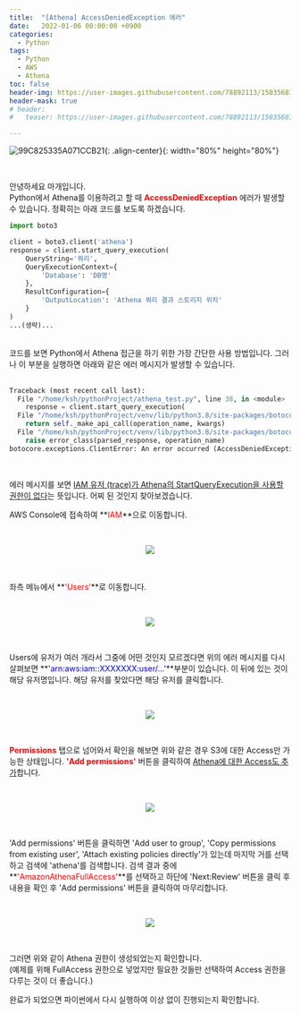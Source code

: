 ```yaml
---
title:  "[Athena] AccessDeniedException 에러"
date:   2022-01-06 00:00:00 +0900
categories:
  - Python
tags:
  - Python
  - AWS
  - Athena
toc: false
header-img: https://user-images.githubusercontent.com/78892113/150356814-e44eff9f-4f60-41cf-88bc-b61a2d826b9b.png
header-mask: true
# header:
#   teaser: https://user-images.githubusercontent.com/78892113/150356814-e44eff9f-4f60-41cf-88bc-b61a2d826b9b.png

---
```


![99C825335A071CCB21](https://user-images.githubusercontent.com/78892113/150356814-e44eff9f-4f60-41cf-88bc-b61a2d826b9b.png){: .align-center}{: width="80%" height="80%"} 


<br>

안녕하세요 마개입니다.  
Python에서 Athena를 이용하려고 할 때 **<span style="color:red">AccessDeniedException</span>** 에러가 발생할 수 있습니다. 정확히는 아래 코드를 보도록 하겠습니다.

```python
import boto3

client = boto3.client('athena')
response = client.start_query_execution(
    QueryString='쿼리',
    QueryExecutionContext={
        'Database': 'DB명'
    },
    ResultConfiguration={
        'OutputLocation': 'Athena 쿼리 결과 스토리지 위치'
    }
)
...(생략)...
```

<br>
코드를 보면 Python에서 Athena 접근을 하기 위한 가장 간단한 사용 방법입니다. 그러나 이 부분을 실행하면 아래와 같은 에러 메시지가 발생할 수 있습니다.
<br><br>

```python
Traceback (most recent call last):
  File "/home/ksh/pythonProject/athena_test.py", line 38, in <module>
    response = client.start_query_execution(
  File "/home/ksh/pythonProject/venv/lib/python3.8/site-packages/botocore/client.py", line 386, in _api_call
    return self._make_api_call(operation_name, kwargs)
  File "/home/ksh/pythonProject/venv/lib/python3.8/site-packages/botocore/client.py", line 705, in _make_api_call
    raise error_class(parsed_response, operation_name)
botocore.exceptions.ClientError: An error occurred (AccessDeniedException) when calling the StartQueryExecution operation: User: arn:aws:iam::XXXXXXXX:user/trace is not authorized to perform: athena:StartQueryExecution on resource: arn:aws:athena:ap-northeast-2:XXXXXXXX:workgroup/primary because no identity-based policy allows the athena:StartQueryExecution action

```

<br>

에러 메시지를 보면 <u>IAM 유저 (trace)가 Athena의 StartQueryExecution을 사용할 권한이 없다</u>는 뜻입니다. 어찌 된 것인지 찾아보겠습니다.  

AWS Console에 접속하여 **<span style="color:red">IAM</span>**으로 이동합니다.  

<br>

<p align="center">
<img src="https://user-images.githubusercontent.com/78892113/149615149-8791db82-af7e-4900-9911-d4f5a791b388.png" />
</p>
  
<br><br>
좌측 메뉴에서 **<span style="color:red">'Users'</span>**로 이동합니다.

<br>

<p align="center">
<img src="https://user-images.githubusercontent.com/78892113/149615233-1b8c2ba3-6f7e-432a-b249-0e306b86d03f.png" />
</p>
  
<br>

Users에 유저가 여러 개라서 그중에 어떤 것인지 모르겠다면 위의 에러 메시지를 다시 살펴보면 **<span style="color:blue">'arn:aws:iam::XXXXXXX:user/...'</span>**부분이 있습니다. 이 뒤에 있는 것이 해당 유저명입니다. 해당 유저를 찾았다면 해당 유저를 클릭합니다.
  
<br>

<p align="center">
<img src="https://user-images.githubusercontent.com/78892113/149615369-e4b60697-23c1-44be-bf86-e2b0032f379f.png" />
</p>

<br>

**<span style="color:red">Permissions</span>** 탭으로 넘어와서 확인을 해보면 위와 같은 경우 S3에 대한 Access만 가능한 상태입니다. **<span style="color:red">'Add permissions'</span>** 버튼을 클릭하여 <u>Athena에 대한 Access도 추가</u>합니다.

<br>

<p align="center">
<img src="https://user-images.githubusercontent.com/78892113/149615447-aa575a5d-5f4e-4971-b947-a614dff82607.png" />
</p>

<br>

'Add permissions' 버튼을 클릭하면 'Add user to group', 'Copy permissions from existing user', 'Attach existing policies directly'가 있는데 마지막 거를 선택하고 검색에 'athena'를 검색합니다. 검색 결과 중에 **<span style="color:red">'AmazonAthenaFullAccess'</span>**를 선택하고 하단에 'Next:Review' 버튼을 클릭 후 내용을 확인 후 'Add permissions' 버튼을 클릭하여 마무리합니다.

<br>

<p align="center">
<img src="https://user-images.githubusercontent.com/78892113/149615489-aae0b5eb-f84d-4558-92c6-33beb11effe3.png" />
</p>

<br>

그러면 위와 같이 Athena 권한이 생성되었는지 확인합니다.  
(예제를 위해 FullAccess 권한으로 넣었지만 필요한 것들만 선택하여 Access 권한을 다루는 것이 더 좋습니다.)

완료가 되었으면 파이썬에서 다시 실행하여 이상 없이 진행되는지 확인합니다.

​